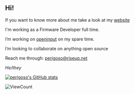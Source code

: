 
## Hi!

If you want to know more about me take a look at my [website](https://perigoso.github.io/)


I'm working as a Firmware Developer full time.

I’m working on [openinput](https://openinput.readthedocs.io) on my spare time.

I’m looking to collaborate on anything open source

Reach me through: perigoso@riseup.net

*He/they*

[![perigoso's GitHub stats](https://github-readme-stats.vercel.app/api?username=perigoso&count_private=true&show_icons=true&theme=bear)](https://github.com/anuraghazra/github-readme-stats)

![ViewCount](https://views.whatilearened.today/views/github/perigoso/perigoso.svg?cache=remove)
